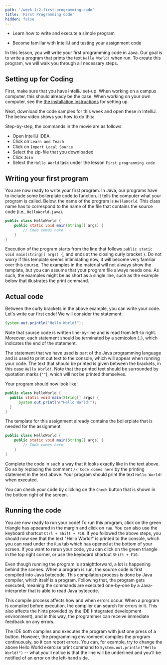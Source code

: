 ```yaml
---
path: '/week-1/2-first-programming-code'
title: 'First Programming Code'
hidden: false
---
```


<text-box variant='learningObjectives' name='Learning Objectives'>

- Learn how to write and execute a simple program

- Become familiar with IntelliJ and testing your assignment code

</text-box>

In this lesson, you will write your first programming code in Java.
Our goal is to write a program that prints the text `Hello World!` when run.
To create this program, we will walk you through all necessary steps.

## Setting up for Coding
First, make sure that you have IntelliJ set-up.
When working on a campus computer, this should already be the case.
When working on your own computer, see the [the installation instructions](/installation) for setting up.

Next, download the code samples for this week and open these in IntelliJ. The below video shows you how to do this:


Step-by-step, the commands in the movie are as follows:
- Open IntelliJ IDEA.
- Click on `Learn and Teach`
- Click on `Import Local Source`
- Select the zip-file that you downloaded
- Click `Join`
- Select the `Hello World` task under the lesson `First programming code`

## Writing your first program
You are now ready to write your first program. In Java, our programs have to include some boilerplate code to function. It tells the computer what your program is called. Below, the name of the program is `HelloWorld`. This class name has to correspond to the name of the file that contains the source code (i.e., `HelloWorld.java`).

```java
public class HelloWorld {
    public static void main(String[] args) {
        // Code comes here
    }
}
```
Execution of the program starts from the line that follows `public static void main(string[] args) {`, and ends at the closing curly bracket `}`. Do not worry if this template seems intimidating now, it will become very familiar over this course.
The examples in the material will not always show the template, but you can assume that your program file always needs one. As such, the examples might be as short as a single line, such as the example below that illustrates the print command.

## Actual code
Between the curly brackets in the above example, you can write your code. Let's write our first code! We will consider the statement:
``` Java
System.out.println("Hello World!");
```
Note that source code is written line-by-line and is read from left-to right. Moreover, each statement should be terminated by a semicolon (`;`), which indicates the end of the statement.

The statement that we have used is part of the Java programming language and is used to print out text to the console, which will appear when running your code. The text that should be printed is given between the brackets, in this case `Hello World!`. Note that the printed text should be surrounded by quotation marks (`""`), which will not be printed themselves.

Your program should now look like:
``` Java
public class HelloWorld {
  public static void main(String[] args) {
      System.out.println("Hello World!");  
  }
}  
```

<programming-exercise name="Hello World">

The template for this assignment already contains the boilerplate that is needed for the assignment:
```java
public class HelloWorld {
    public static void main(String[] args) {
        // Code comes here
    }
}
```

Complete the code in such a way that it looks exactly like in the text above. Do so by replacing the comment `// Code comes here` by the printing statement in the text above. Your program should print the text `Hello World!` when executed.

You can check your code by clicking on the `Check` button that is shown in the bottom right of the screen.

</programming-exercise>

## Running the code
You are now ready to run your code! To run this program, click on the green triangle has appeared in the margin and click on `run`. You can also use the keyboard shortcut `Ctrl + Shift + F10`. If you followed the above steps, you should now see that the text "Hello World!" is printed to the console, which you can read under the `Run` tab which has opened at the bottom of your screen. If you want to rerun your code, you can click on the green triangle in the top right corner, or use the keyboard shortcut `Shift + F10`.

<text-box variant="hint" name="Running code">

Even though running the program is straightforward, a lot is happening behind the scenes. When a program is run, the source code is first compiled into Java bytecode. This compilation process is done by Java compiler, which itself is a program. Following that, the program gets executed, meaning the commands are executed one-by-one by a Java-interpreter that is able to read Java bytecode.

This compile process affects how and when errors occur. When a program is compiled before execution, the compiler can search for errors in it. This also affects the hints provided by the IDE (Integrated development environment), and in this way, the programmer can receive immediate feedback on any errors.

The IDE both compiles and executes the program with just one press of a button. However, the programming environment compiles the program continuously, so it can report errors. You can, for example, try to change the above Hello World exercise print command to `System.out.println("Hello World!")` -- what you'll notice is that the line will be underlined and you'll be notified of an error on the left-hand side.

</text-box>
